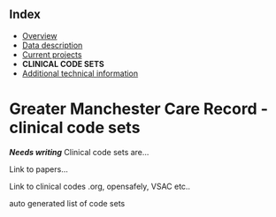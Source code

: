 ## Index

- [Overview](../README.md)
- [Data description](index.md)
- [Current projects](current-projects.md)
- **CLINICAL CODE SETS**
- [Additional technical information](additional-technical-information.md)

# Greater Manchester Care Record - clinical code sets

**_Needs writing_**
Clinical code sets are...

Link to papers...

Link to clinical codes .org, opensafely, VSAC etc..

auto generated list of code sets
